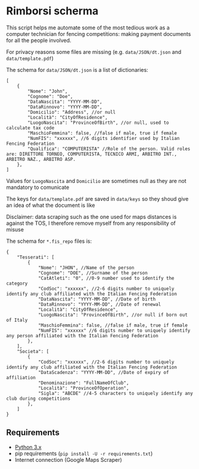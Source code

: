 # Rimborsi scherma

This script helps me automate some of the most tedious work as a computer technician for fencing competitions: making payment documents for all the people involved.

For privacy reasons some files are missing (e.g. `data/JSON/dt.json` and `data/template.pdf`)

The schema for `data/JSON/dt.json` is a list of dictionaries:

```jsonc
[
    {
        "Nome": "John", 
        "Cognome": "Doe",
        "DataNascita": "YYYY-MM-DD",
        "DataRinnovo": "YYYY-MM-DD",
        "Domicilio": "Address", //or null
        "Località": "CityOfResidence",
        "LuogoNascita": "ProvinceOfBirth", //or null, used to calculate tax code
        "MaschioFemmina": false, //false if male, true if female
        "NumFIS": "xxxxxx", //6 digits identifier used by Italian Fencing Federation
        "Qualifica": "COMPUTERISTA" //Role of the person. Valid roles are: DIRETTORE TORNEO, COMPUTERISTA, TECNICO ARMI, ARBITRO INT., ARBITRO NAZ., ARBITRO ASP.
    },
]
```

Values for `LuogoNascita` and `Domicilio` are sometimes null as they are not mandatory to comunicate

The keys for `data/template.pdf` are saved in `data/keys` so they shoud give an idea of what the document is like

Disclaimer: data scraping such as the one used for maps distances is against the TOS, I therefore remove myself from any responsibility of misuse

The schema for `*.fis_repo` files is:

```jsonc
{   
    "Tesserati": [
        {
            "Nome": "JHON", //Name of the person
            "Cognome": "DOE", //Surname of the person
            "CatAtleti": "0", //0-9 number used to identify the category
            "CodSoc": "xxxxxx", //2-6 digits number to uniquely identify any club affiliated with the Italian Fencing Federation
            "DataNascita": "YYYY-MM-DD", //Date of birth
            "DataRinnovo": "YYYY-MM-DD", //Date of renewal
            "Località": "CityOfResidence",
            "LuogoNascita": "ProvinceOfBirth", //or null if born out of Italy
            "MaschioFemmina": false, //false if male, true if female
            "NumFIS": "xxxxxx" //6 digits number to uniquely identify any person affiliated with the Italian Fencing Federation
        },
    ],
    "Societa": [
        {
            "CodSoc": "xxxxxx", //2-6 digits number to uniquely identify any club affiliated with the Italian Fencing Federation
            "DataScadenza": "YYYY-MM-DD", //Date of expiry of affiliation
            "Denominazione": "FullNameOfClub",
            "Località": "ProvinceOfOperation",
            "Sigla": "ABCDE" //4-5 characters to uniquely identify any club during competitions
        },
    ]
}
```

## Requirements

- [Python 3.x](https://www.python.org/downloads/)
- pip requirements (`pip install -U -r requirements.txt`)
- Internet connection (Google Maps Scraper)
